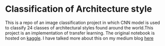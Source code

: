 # Classification of Architecture style

This is a repo of an image classification project in which CNN model is used to classify 24 classes of architectural styles found around the world.This project is an implementation of transfer learning.
The original notebook is hosted on [kaggle](https://www.kaggle.com/aarshibhatt112/architecture-style).
I have talked more about this on my medium blog [here](https://medium.com/@aarshibhatt112/what-is-the-architecture-style-of-this-building-6170566ad1c1)
